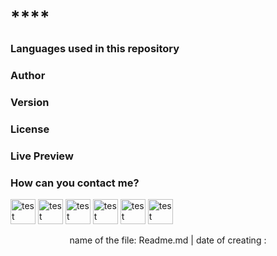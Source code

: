 
  # **** #
  
   
  
  <h3 align="left"> Languages used in this repository </h3>
  <p align="left">  </p> 
  <h3 align="left"> Author</h3>
  <p>  </p>
  <h3 align="left"> Version </h3>
  <p align="left">  </p>
  <h3 align="left">License </h3>
  <p align="left">  </p>
  <h3 align="left"> Live Preview </h3>
  <p align="left">  </p>
  <h3 align="left">How can you contact me? </h3>
  <p align="left">  </p>
  
  <img alt="test" width="40" src="https://cdn.jsdelivr.net/gh/devicons/devicon/icons/csharp/csharp-original.svg" />
<img alt="test" width="40" src="https://cdn.simpleicons.org/tailwindcss/06B6D4" />
<img alt="test" width="40" src="https://cdn.jsdelivr.net/gh/devicons/devicon/icons/react/react-original.svg" />
<img alt="test" width="40" src="https://cdn.jsdelivr.net/gh/devicons/devicon/icons/css3/css3-original.svg" />
<img alt="test" width="40" src="https://cdn.jsdelivr.net/gh/devicons/devicon/icons/swift/swift-original.svg" />
<img alt="test" width="40" src="https://cdn.jsdelivr.net/gh/devicons/devicon/icons/nodejs/nodejs-original.svg" />
  
  <p align="center"> name of the file: Readme.md |  date of creating :  </p>
  